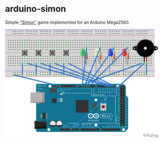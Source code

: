# arduino-simon
Simple ["Simon"](https://en.wikipedia.org/wiki/Simon_(game)) game implemented for an Arduino Mega2560.

![Fritzing breadboard diagram](https://github.com/mattherman/arduino-simon/blob/master/arduino-simon.png)
